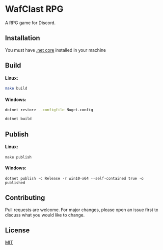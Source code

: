 # WafClast RPG

A RPG game for Discord.

## Installation

You must have [.net core](https://dotnet.microsoft.com/download/dotnet-core/3.1) installed in your machine


## Build

#### Linux:

```bash
make build
```

#### Windows:
```bash
dotnet restore --configfile Nuget.config

dotnet build
```

## Publish

#### Linux:

```shell
make publish
```

#### Windows:
```shell
dotnet publish -c Release -r win10-x64 --self-contained true -o published
```

## Contributing
Pull requests are welcome. For major changes, please open an issue first to discuss what you would like to change.

## License
[MIT](https://choosealicense.com/licenses/mit/)